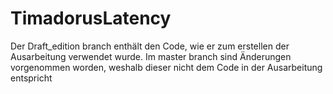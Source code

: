 # TimadorusLatency
Der Draft_edition branch enthält den Code, wie er zum erstellen der Ausarbeitung verwendet wurde. Im master branch sind Änderungen vorgenommen worden, weshalb dieser nicht dem Code in der Ausarbeitung entspricht 

